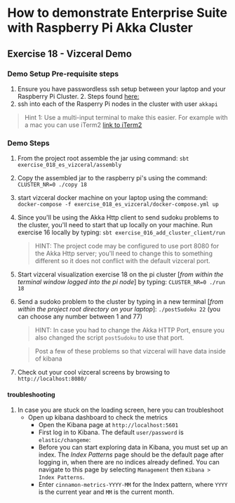 # How to demonstrate Enterprise Suite with Raspberry Pi Akka Cluster
## Exercise 18 - Vizceral Demo
### Demo Setup Pre-requisite steps
1. Ensure you have passwordless ssh setup between your laptop and your Raspberry Pi Cluster. 
	2. Steps found [here:](https://github.com/lightbend/Pi-Akka-Cluster/blob/master/Hypriot-OS-Customisation-Instructions.md#configure-password-less-login-1)
2. ssh into each of the Rasperry Pi nodes in the cluster with user `akkapi`
> Hint 1: Use a multi-input terminal to make this easier. For example with a mac you can use iTerm2 [link to iTerm2](https://www.iterm2.com)
 
### Demo Steps
1. From the project root assemble the jar using command:
	`sbt exercise_018_es_vizceral/assembly`
2. Copy the assembled jar to the raspberry pi's using the command: 	`CLUSTER_NR=0 ./copy 18`
3. start vizceral docker machine on your laptop using the command: 
	`docker-compose -f exercise_018_es_vizceral/docker-compose.yml up`
4. Since you'll be using the Akka Http client to send sudoku problems to the cluster, you'll need to start that up 
locally on your machine. Run exercise 16 locally by typing:
    `sbt exercise_016_add_cluster_client/run`
    > HINT: The project code may be configured to use port 8080 for the Akka Http server; you'll need to change this to something 
            different so it does not conflict with the default vizceral port. 
5. Start vizceral visualization exercise 18 on the pi cluster [*from within the terminal window logged into the pi node*] by typing:
    `CLUSTER_NR=0 ./run 18`
6. Send a sudoko problem to the cluster by typing in a new terminal [*from within the project root directory on your laptop*]:
    `./postSudoku 22` (you can choose any number between 1 and 77)
    > HINT: In case you had to change the Akka HTTP Port, ensure you also changed the script
    `postSudoku` to use that port. 
    
    > Post a few of these problems so that vizceral will have data inside of kibana
7. Check out your cool vizceral screens by browsing to `http://localhost:8080/`

#### troubleshooting 
1. In case you are stuck on the loading screen, here you can troubleshoot
    * Open up kibana dashboard to check the metrics
        * Open the Kibana page at `http://localhost:5601`
        * First log in to Kibana. The default `user/password` is `elastic/changeme`: 
        * Before you can start exploring data in Kibana, you must set up an index. The *Index Patterns* page should be 
        the default page after logging in, when there are no indices already defined. You can navigate to this page by 
        selecting `Management` then `Kibana > Index Patterns`.
        * Enter `cinnamon-metrics-YYYY-MM` for the Index pattern, where `YYYY` is the current year and `MM` is the 
        current month.
    


